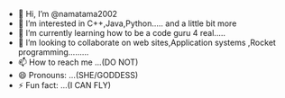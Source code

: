 - 👋 Hi, I’m @namatama2002
- 👀 I’m interested in C++,Java,Python..... and a little bit more
- 🌱 I’m currently learning how to be a code guru 4 real.....
- 💞️ I’m looking to collaborate on web sites,Application systems ,Rocket programming.........
- 📫 How to reach me ...(DO NOT)
- 😄 Pronouns: ...(SHE/GODDESS)
- ⚡ Fun fact: ...(I CAN FLY)

<!---
namatama2002/namatama2002 is a ✨ special ✨ repository because its `README.md` (this file) appears on your GitHub profile.
You can click the Preview link to take a look at your changes.
--->
